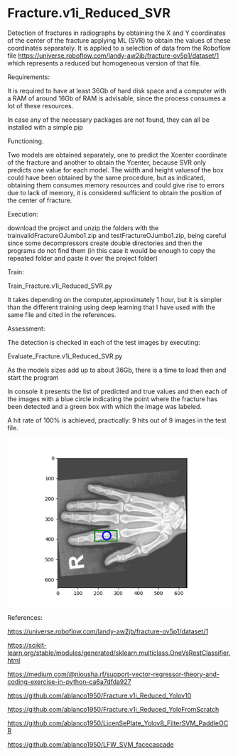 # Fracture.v1i_Reduced_SVR
 Detection of fractures in radiographs by obtaining the X and Y coordinates of the center of the fracture applying ML (SVR) to obtain the values ​​of these coordinates separately. It is applied to a selection of data from the Roboflow file https://universe.roboflow.com/landy-aw2jb/fracture-ov5p1/dataset/1 which represents a reduced but homogeneous version of that file.

Requirements:

It is required to have at least 36Gb of hard disk space and a computer with a RAM of around 16Gb of RAM is advisable, since the process consumes a lot of these resources.

In case any of the necessary packages are not found, they can all be installed with a simple pip

Functioning.

Two models are obtained separately, one to predict the Xcenter coordinate of the fracture and another to obtain the Ycenter, because SVR only predicts one value for each model. The width and height values ​​of the box could have been obtained by the same procedure, but as indicated, obtaining them consumes memory resources and could give rise to errors due to lack of memory, it is considered sufficient to obtain the position of the center of fracture.

Execution:

download the project and unzip the folders with the trainvalidFractureOJumbo1.zip and testFractureOJumbo1.zip, being careful since some decompressors create double directories and then the programs do not find them (in this case it would be enough to copy the repeated folder and paste it over the project folder)

Train:

Train_Fracture.v1i_Reduced_SVR.py

It takes depending on the computer,approximately 1 hour, but it is simpler than the different training using deep learning that I have used with the same file and cited in the references.

Assessment:

The detection is checked in each of the test images by executing:

Evaluate_Fracture.v1i_Reduced_SVR.py

As the models sizes add up to about 36Gb, there is a time to load then and start the program

In console it presents the list of predicted and true values ​​and then each of the images with a blue circle indicating the point where the fracture has been detected and a green box with which the image was labeled.

A hit rate of 100% is achieved, practically: 9 hits out of 9 images in the test file.

![Fig1](https://github.com/ablanco1950/Fracture.v1i_Reduced_SVR/blob/main/Figure_1.png)

References:

https://universe.roboflow.com/landy-aw2jb/fracture-ov5p1/dataset/1

https://scikit-learn.org/stable/modules/generated/sklearn.multiclass.OneVsRestClassifier.html

https://medium.com/@niousha.rf/support-vector-regressor-theory-and-coding-exercise-in-python-ca6a7dfda927

https://github.com/ablanco1950/Fracture.v1i_Reduced_Yolov10

https://github.com/ablanco1950/Fracture.v1i_Reduced_YoloFromScratch

https://github.com/ablanco1950/LicenSePlate_Yolov8_FilterSVM_PaddleOCR

https://github.com/ablanco1950/LFW_SVM_facecascade

